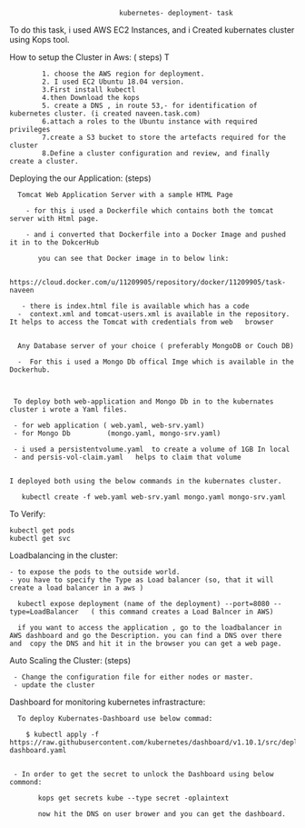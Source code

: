                                kubernetes- deployment- task
                               
                               
   To do this task, i used AWS EC2 Instances, and i Created kubernates cluster using Kops tool.
   
  How to setup the Cluster in Aws: ( steps)
   T
          
            1. choose the AWS region for deployment.
            2. I used EC2 Ubuntu 18.04 version.
            3.First install kubectl
            4.then Download the kops
            5. create a DNS , in route 53,- for identification of kubernetes cluster. (i created naveen.task.com)
            6.attach a roles to the Ubuntu instance with required privileges
            7.create a S3 bucket to store the artefacts required for the cluster
            8.Define a cluster configuration and review, and finally create a cluster.
     
  Deploying the our Application: (steps)
  
      Tomcat Web Application Server with a sample HTML Page

        - for this i used a Dockerfile which contains both the tomcat server with Html page.

        - and i converted that Dockerfile into a Docker Image and pushed it in to the DokcerHub
    
           you can see that Docker image in to below link:

            https://cloud.docker.com/u/11209905/repository/docker/11209905/task-naveen

       - there is index.html file is available which has a code
      -  context.xml and tomcat-users.xml is available in the repository. It helps to access the Tomcat with credentials from web   browser


      Any Database server of your choice ( preferably MongoDB or Couch DB)

      -  For this i used a Mongo Db offical Imge which is available in the Dockerhub.



     To deploy both web-application and Mongo Db in to the kubernates cluster i wrote a Yaml files.

     - for web application ( web.yaml, web-srv.yaml)
     - for Mongo Db         (mongo.yaml, mongo-srv.yaml)

     - i used a persistentvolume.yaml  to create a volume of 1GB In local
     - and persis-vol-claim.yaml   helps to claim that volume 


    I deployed both using the below commands in the kubernates cluster.

       kubectl create -f web.yaml web-srv.yaml mongo.yaml mongo-srv.yaml

   To Verify:

    kubectl get pods
    kubectl get svc

Loadbalancing in the cluster:
    
    - to expose the pods to the outside world.
    - you have to specify the Type as Load balancer (so, that it will create a load balancer in a aws )
      
      kubectl expose deployment (name of the deployment) --port=8080 --type=LoadBalancer   ( this command creates a Load Balncer in AWS)
      
      if you want to access the application , go to the loadbalancer in AWS dashboard and go the Description. you can find a DNS over there and  copy the DNS and hit it in the browser you can get a web page.
      
   
 Auto Scaling the Cluster: (steps)
   
     - Change the configuration file for either nodes or master.
     - update the cluster 


Dashboard for monitoring kubernetes infrastracture:


      To deploy Kubernates-Dashboard use below commad:
      
        $ kubectl apply -f https://raw.githubusercontent.com/kubernetes/dashboard/v1.10.1/src/deploy/recommended/kubernetes-dashboard.yaml


     - In order to get the secret to unlock the Dashboard using below commond:
         
           kops get secrets kube --type secret -oplaintext
           
           now hit the DNS on user brower and you can get the dashboard.
           
           


